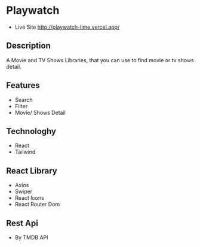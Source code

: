 # Playwatch
* Live Site http://playwatch-lime.vercel.app/
## Description
A Movie and TV Shows Libraries, that you can use to find movie or tv shows detail.
## Features
* Search
* Filter
* Movie/ Shows Detail
## Technologhy
* React
* Tailwind
## React Library
* Axios
* Swiper
* React Icons
* React Router Dom
## Rest Api
* By TMDB API


